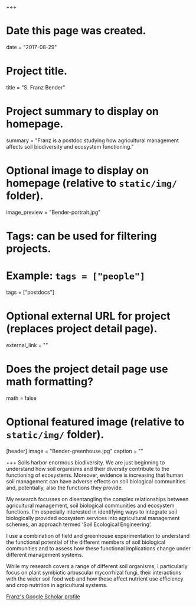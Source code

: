 +++
# Date this page was created.
date = "2017-08-29"

# Project title.
title = "S. Franz Bender"

# Project summary to display on homepage.
summary = "Franz is a postdoc studying how agricultural management affects soil biodiversity and ecosystem functioning."

# Optional image to display on homepage (relative to `static/img/` folder).
image_preview = "Bender-portrait.jpg"

# Tags: can be used for filtering projects.
# Example: `tags = ["people"]`
tags = ["postdocs"]

# Optional external URL for project (replaces project detail page).
external_link = ""

# Does the project detail page use math formatting?
math = false

# Optional featured image (relative to `static/img/` folder).
[header]
image = "Bender-greenhouse.jpg"
caption = ""

+++
Soils harbor enormous biodiversity. We are just beginning to understand how soil organisms and
their diversity contribute to the functioning of ecosystems. Moreover, evidence is increasing that
human soil management can have adverse effects on soil biological communities and,
potentially, also the functions they provide.

My research focusses on disentangling the complex relationships between agricultural
management, soil biological communities and ecosystem functions. I’m especially interested in
identifying ways to integrate soil biologically provided ecosystem services into agricultural
management schemes, an approach termed ‘Soil Ecological Engineering’.

I use a combination of field and greenhouse experimentation to understand the functional
potential of the different members of soil biological communities and to assess how these
functional implications change under different management systems.

While my research covers a range of different soil organisms, I particularly focus on plant
symbiotic arbuscular mycorrhizal fungi, their interactions with the wider soil food web and how
these affect nutrient use efficiency and crop nutrition in agricultural systems.

[Franz's Google Scholar profile](https://scholar.google.ch/citations?user=JSPnu1EAAAAJ&hl=en)
